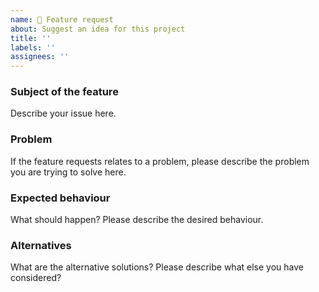 ```yaml
---
name: 🚀 Feature request
about: Suggest an idea for this project
title: ''
labels: ''
assignees: ''
---
```


<!--
感谢你提出使这个项目更好的想法！
请尽可能填写以下模板。

Thank you for suggesting an idea to make this project better!
Please fill in as much of the template below as you’re able.

-->

### Subject of the feature

Describe your issue here.

### Problem

If the feature requests relates to a problem, please describe the problem you are trying to solve here.

### Expected behaviour

What should happen? Please describe the desired behaviour.

### Alternatives

What are the alternative solutions? Please describe what else you have considered?
